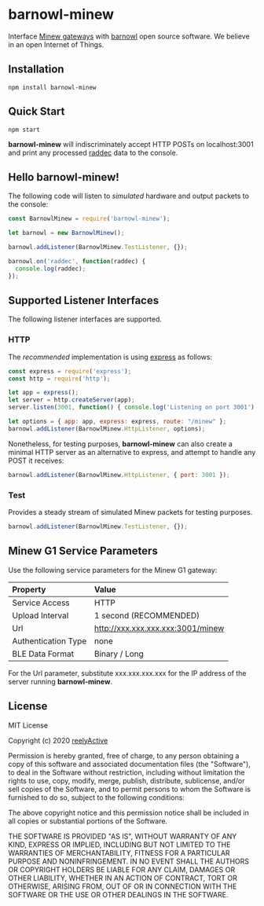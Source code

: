 barnowl-minew
=============

Interface [Minew gateways](https://www.minew.com/ble-wifi-gateway) with [barnowl](https://github.com/reelyactive/barnowl) open source software.  We believe in an open Internet of Things.


Installation
------------

    npm install barnowl-minew


Quick Start
-----------

    npm start

__barnowl-minew__ will indiscriminately accept HTTP POSTs on localhost:3001 and print any processed [raddec](https://github.com/reelyactive/raddec) data to the console.


Hello barnowl-minew!
--------------------

The following code will listen to _simulated_ hardware and output packets to the console:

```javascript
const BarnowlMinew = require('barnowl-minew');

let barnowl = new BarnowlMinew();

barnowl.addListener(BarnowlMinew.TestListener, {});

barnowl.on('raddec', function(raddec) {
  console.log(raddec);
});
```


Supported Listener Interfaces
-----------------------------

The following listener interfaces are supported.

### HTTP

The _recommended_ implementation is using [express](https://expressjs.com/) as follows:

```javascript
const express = require('express');
const http = require('http');

let app = express();
let server = http.createServer(app);
server.listen(3001, function() { console.log('Listening on port 3001'); });

let options = { app: app, express: express, route: "/minew" };
barnowl.addListener(BarnowlMinew.HttpListener, options);
```

Nonetheless, for testing purposes, __barnowl-minew__ can also create a minimal HTTP server as an alternative to express, and attempt to handle any POST it receives:

```javascript
barnowl.addListener(BarnowlMinew.HttpListener, { port: 3001 });
```

### Test

Provides a steady stream of simulated Minew packets for testing purposes.

```javascript
barnowl.addListener(BarnowlMinew.TestListener, {});
```


Minew G1 Service Parameters
---------------------------

Use the following service parameters for the Minew G1 gateway:

| Property            | Value                             | 
|:--------------------|:----------------------------------|
| Service Access      | HTTP                              |
| Upload Interval     | 1 second (RECOMMENDED)            |
| Url                 | http://xxx.xxx.xxx.xxx:3001/minew |
| Authentication Type | none                              |
| BLE Data Format     | Binary / Long                     |

For the Url parameter, substitute xxx.xxx.xxx.xxx for the IP address of the server running __barnowl-minew__.


License
-------

MIT License

Copyright (c) 2020 [reelyActive](https://www.reelyactive.com)

Permission is hereby granted, free of charge, to any person obtaining a copy of this software and associated documentation files (the "Software"), to deal in the Software without restriction, including without limitation the rights to use, copy, modify, merge, publish, distribute, sublicense, and/or sell copies of the Software, and to permit persons to whom the Software is furnished to do so, subject to the following conditions:

The above copyright notice and this permission notice shall be included in all copies or substantial portions of the Software.

THE SOFTWARE IS PROVIDED "AS IS", WITHOUT WARRANTY OF ANY KIND, EXPRESS OR 
IMPLIED, INCLUDING BUT NOT LIMITED TO THE WARRANTIES OF MERCHANTABILITY, 
FITNESS FOR A PARTICULAR PURPOSE AND NONINFRINGEMENT. IN NO EVENT SHALL THE 
AUTHORS OR COPYRIGHT HOLDERS BE LIABLE FOR ANY CLAIM, DAMAGES OR OTHER 
LIABILITY, WHETHER IN AN ACTION OF CONTRACT, TORT OR OTHERWISE, ARISING FROM, 
OUT OF OR IN CONNECTION WITH THE SOFTWARE OR THE USE OR OTHER DEALINGS IN 
THE SOFTWARE.

